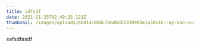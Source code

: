 ```yaml
---
title: sdfsdf
date: 2021-11-25T02:49:25.121Z
thumbnail: /images/uploads/6bd14c80dc7abd6d61339903e1a3014b-ray-ban-sunglasses-zelda-legend.jpg
---
```

safsdfasdf